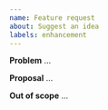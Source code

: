 ```yaml
---
name: Feature request
about: Suggest an idea
labels: enhancement
---
```


**Problem**
…

**Proposal**
…

**Out of scope**
…
